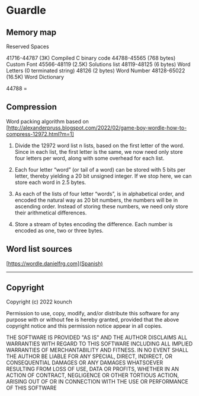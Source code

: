 # Guardle

## Memory map

Reserved Spaces

41716-44787 (3K) Compiled C binary code
44788-45565 (768 bytes) Custom Font
45566-48119 (2.5K) Solutions list
48119-48125 (6 bytes) Word Letters (0 terminated string)
48126 (2 bytes) Word Number
48128-65022 (16.5K) Word Dictionary

44788 = 
## Compression

Word packing algorithm based on [http://alexanderpruss.blogspot.com/2022/02/game-boy-wordle-how-to-compress-12972.html?m=1]

1. Divide the 12972 word list n lists, based on the first letter of the word. Since in each list, the first letter is the same, we now need only store four letters per word, along with some overhead for each list.

2. Each four letter “word” (or tail of a word) can be stored with 5 bits per letter, thereby yielding a 20 bit unsigned integer. If we stop here, we can store each word in 2.5 bytes.

3. As each of the lists of four letter “words”, is in alphabetical order, and encoded the natural way as 20 bit numbers, the numbers will be in ascending order. Instead of storing these numbers, we need only store their arithmetical differences.

4. Store a stream of bytes encoding the difference. Each number is encoded as one, two or three bytes.

## Word list sources

[https://wordle.danielfrg.com](Spanish)

---

## Copyright

Copyright (c) 2022 kounch

Permission to use, copy, modify, and/or distribute this software for any purpose with or without fee is hereby granted, provided that the above copyright notice and this permission notice appear in all copies.

THE SOFTWARE IS PROVIDED "AS IS" AND THE AUTHOR DISCLAIMS ALL WARRANTIES WITH REGARD TO THIS SOFTWARE INCLUDING ALL IMPLIED WARRANTIES OF MERCHANTABILITY AND FITNESS. IN NO EVENT SHALL THE AUTHOR BE LIABLE FOR ANY SPECIAL, DIRECT, INDIRECT, OR CONSEQUENTIAL DAMAGES OR ANY DAMAGES WHATSOEVER RESULTING FROM LOSS OF USE, DATA OR PROFITS, WHETHER IN AN ACTION OF CONTRACT, NEGLIGENCE OR OTHER TORTIOUS ACTION, ARISING OUT OF OR IN CONNECTION WITH THE USE OR PERFORMANCE OF THIS SOFTWARE
